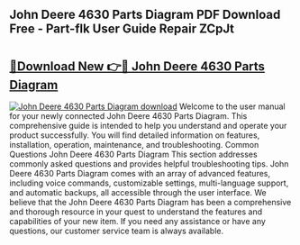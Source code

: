 ## John Deere 4630 Parts Diagram PDF Download Free - Part-flk User Guide Repair ZCpJt

# <h2><a href="http://dfuoe4m.blite.top/?on=John+Deere+4630+Parts+Diagram">🔗Download New 👉🔴 John Deere 4630 Parts Diagram</a></h2>

[![John Deere 4630 Parts Diagram download](https://i.imgur.com/lujVjoI.png)](http://dfuoe4m.blite.top/?on=John+Deere+4630+Parts+Diagram)
Welcome to the user manual for your newly connected John Deere 4630 Parts Diagram. This comprehensive guide is intended to help you understand and operate your product successfully. You will find detailed information on features, installation, operation, maintenance, and troubleshooting. Common Questions John Deere 4630 Parts Diagram This section addresses commonly asked questions and provides helpful troubleshooting tips. John Deere 4630 Parts Diagram comes with an array of advanced features, including voice commands, customizable settings, multi-language support, and automatic backups, all accessible through the user interface. We believe that the John Deere 4630 Parts Diagram has been a comprehensive and thorough resource in your quest to understand the features and capabilities of your new item. If you need any assistance or have any questions, our customer service team is always available.
